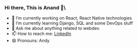### Hi there, This is Anand 👋\

- 🔭 I’m currently working on React, React Native technologies
- 🌱 I’m currently learning Django, SQL and some DevOps stuff
- 💬 Ask me about anything related to webdev.
- 📫 How to reach me: [LinkedIn](https://www.linkedin.com/in/anand-jee-choubey/)
- 😄 Pronouns: Andy

